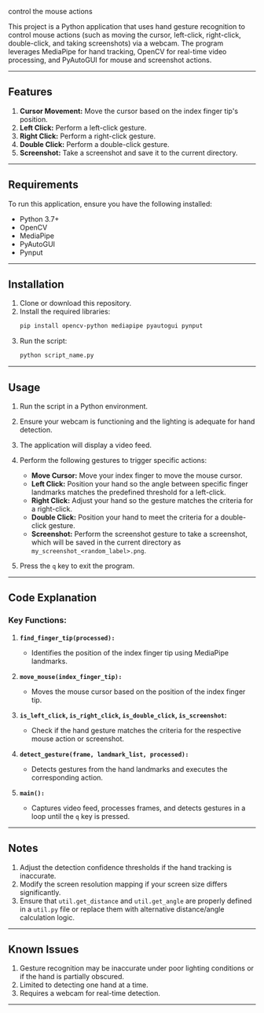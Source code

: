    control the mouse actions 

This project is a Python application that uses hand gesture recognition to control mouse actions (such as moving the cursor, left-click, right-click, double-click, and taking screenshots) via a webcam. The program leverages MediaPipe for hand tracking, OpenCV for real-time video processing, and PyAutoGUI for mouse and screenshot actions.

---

## Features

1. **Cursor Movement:** Move the cursor based on the index finger tip's position.
2. **Left Click:** Perform a left-click gesture.
3. **Right Click:** Perform a right-click gesture.
4. **Double Click:** Perform a double-click gesture.
5. **Screenshot:** Take a screenshot and save it to the current directory.

---

## Requirements

To run this application, ensure you have the following installed:

- Python 3.7+
- OpenCV
- MediaPipe
- PyAutoGUI
- Pynput

---

## Installation

1. Clone or download this repository.
2. Install the required libraries:
   ```bash
   pip install opencv-python mediapipe pyautogui pynput
   ```
3. Run the script:
   ```bash
   python script_name.py
   ```

---

## Usage

1. Run the script in a Python environment.
2. Ensure your webcam is functioning and the lighting is adequate for hand detection.
3. The application will display a video feed.
4. Perform the following gestures to trigger specific actions:

   - **Move Cursor:** Move your index finger to move the mouse cursor.
   - **Left Click:** Position your hand so the angle between specific finger landmarks matches the predefined threshold for a left-click.
   - **Right Click:** Adjust your hand so the gesture matches the criteria for a right-click.
   - **Double Click:** Position your hand to meet the criteria for a double-click gesture.
   - **Screenshot:** Perform the screenshot gesture to take a screenshot, which will be saved in the current directory as `my_screenshot_<random_label>.png`.

5. Press the `q` key to exit the program.

---

## Code Explanation

### Key Functions:

1. **`find_finger_tip(processed):`**
   - Identifies the position of the index finger tip using MediaPipe landmarks.

2. **`move_mouse(index_finger_tip):`**
   - Moves the mouse cursor based on the position of the index finger tip.

3. **`is_left_click`, `is_right_click`, `is_double_click`, `is_screenshot`:**
   - Check if the hand gesture matches the criteria for the respective mouse action or screenshot.

4. **`detect_gesture(frame, landmark_list, processed):`**
   - Detects gestures from the hand landmarks and executes the corresponding action.

5. **`main():`**
   - Captures video feed, processes frames, and detects gestures in a loop until the `q` key is pressed.

---

## Notes

1. Adjust the detection confidence thresholds if the hand tracking is inaccurate.
2. Modify the screen resolution mapping if your screen size differs significantly.
3. Ensure that `util.get_distance` and `util.get_angle` are properly defined in a `util.py` file or replace them with alternative distance/angle calculation logic.

---

## Known Issues

1. Gesture recognition may be inaccurate under poor lighting conditions or if the hand is partially obscured.
2. Limited to detecting one hand at a time.
3. Requires a webcam for real-time detection.

---


